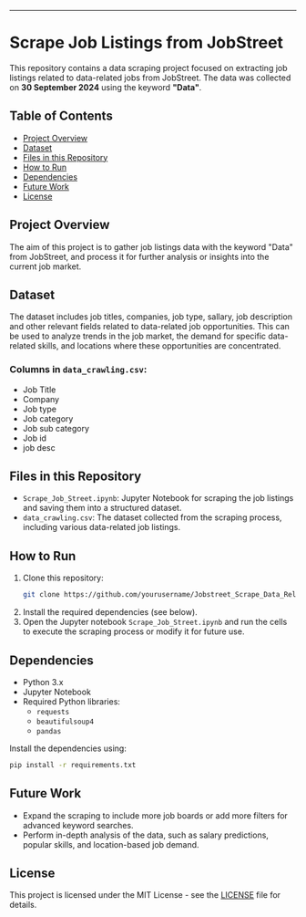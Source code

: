 ---

# Scrape Job Listings from JobStreet

This repository contains a data scraping project focused on extracting job listings related to data-related jobs from JobStreet. The data was collected on **30 September 2024** using the keyword **"Data"**.

## Table of Contents
- [Project Overview](#project-overview)
- [Dataset](#dataset)
- [Files in this Repository](#files-in-this-repository)
- [How to Run](#how-to-run)
- [Dependencies](#dependencies)
- [Future Work](#future-work)
- [License](#license)

## Project Overview
The aim of this project is to gather job listings data with the keyword "Data" from JobStreet, and process it for further analysis or insights into the current job market.

## Dataset
The dataset includes job titles, companies, job type, sallary, job description and other relevant fields related to data-related job opportunities. This can be used to analyze trends in the job market, the demand for specific data-related skills, and locations where these opportunities are concentrated.

### Columns in `data_crawling.csv`:
- Job Title
- Company
- Job type
- Job category
- Job sub category
- Job id
- job desc

## Files in this Repository
- `Scrape_Job_Street.ipynb`: Jupyter Notebook for scraping the job listings and saving them into a structured dataset.
- `data_crawling.csv`: The dataset collected from the scraping process, including various data-related job listings.

## How to Run
1. Clone this repository:
   ```bash
   git clone https://github.com/yourusername/Jobstreet_Scrape_Data_Related.git
   ```
2. Install the required dependencies (see below).
3. Open the Jupyter notebook `Scrape_Job_Street.ipynb` and run the cells to execute the scraping process or modify it for future use.

## Dependencies
- Python 3.x
- Jupyter Notebook
- Required Python libraries:
  - `requests`
  - `beautifulsoup4`
  - `pandas`

Install the dependencies using:
```bash
pip install -r requirements.txt
```

## Future Work
- Expand the scraping to include more job boards or add more filters for advanced keyword searches.
- Perform in-depth analysis of the data, such as salary predictions, popular skills, and location-based job demand.

## License
This project is licensed under the MIT License - see the [LICENSE](LICENSE) file for details.
